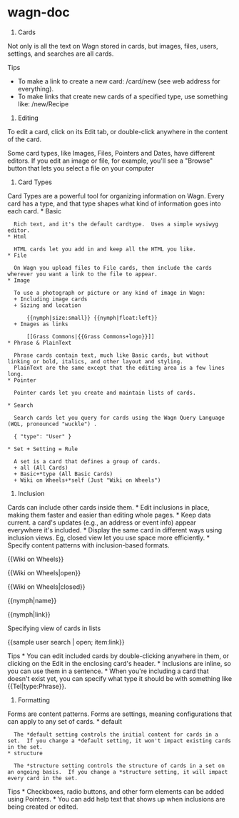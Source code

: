 wagn-doc
========

1. Cards

  Not only is all the text on Wagn stored in cards, but images, files, users, settings, and searches are all cards.

  Tips
  * To make a link to create a new card: /card/new (see web address for everything).
  * To make links that create new cards of a specified type, use something like: /new/Recipe

1. Editing

  To edit a card, click on its Edit tab, or double-click anywhere in the content of the card.

  Some card types, like Images, Files, Pointers and Dates, have different editors. If you edit an image or file, for example, you'll see a "Browse" button that lets you select a file on your computer

1. Card Types

  Card Types are a powerful tool for organizing information on Wagn. Every card has a type, and that type shapes what kind of information goes into each card. 
    * Basic
    
      Rich text, and it's the default cardtype.  Uses a simple wysiwyg editor.
    * Html
    
      HTML cards let you add in and keep all the HTML you like. 
    * File
    
      On Wagn you upload files to File cards, then include the cards wherever you want a link to the file to appear.
    * Image

      To use a photograph or picture or any kind of image in Wagn:
      + Including image cards
      + Sizing and location

          {{nymph|size:small}} {{nymph|float:left}}
      + Images as links

          [[Grass Commons|{{Grass Commons+logo}}]]
    * Phrase & PlainText

      Phrase cards contain text, much like Basic cards, but without linking or bold, italics, and other layout and styling.
      PlainText are the same except that the editing area is a few lines long.
    * Pointer

      Pointer cards let you create and maintain lists of cards.

    * Search

      Search cards let you query for cards using the Wagn Query Language (WQL, pronounced "wuckle") .

      { "type": "User" }

    * Set + Setting = Rule

      A set is a card that defines a group of cards.
      + all (All Cards)
      + Basic+*type (All Basic Cards)
      + Wiki on Wheels+*self (Just "Wiki on Wheels")


1. Inclusion
  
  Cards can include other cards inside them.
    * Edit inclusions in place, making them faster and easier than editing whole pages.
    * Keep data current. a card's updates (e.g., an address or event info) appear everywhere it's included.
    * Display the same card in different ways using inclusion views.  Eg, closed view let you use space more efficiently.
    * Specify content patterns with inclusion-based formats.

  {{Wiki on Wheels}}

  {{Wiki on Wheels|open}}

  {{Wiki on Wheels|closed}} 

  {{nymph|name}}

  {{nymph|link}}

  Specifying view of cards in lists

  {{sample user search | open; item:link}}

  Tips
    * You can edit included cards by double-clicking anywhere in them, or clicking on the Edit in the enclosing card's header.
    * Inclusions are inline, so you can use them in a sentence.
    * When you're including a card that doesn't exist yet, you can specify what type it should be with something like {{Tel|type:Phrase}}. 

1. Formatting
  
  Forms are content patterns.
  Forms are settings, meaning configurations that can apply to any set of cards.
    * default

      The *default setting controls the initial content for cards in a set.  If you change a *default setting, it won't impact existing cards in the set.
    * structure  

      The *structure setting controls the structure of cards in a set on an ongoing basis.  If you change a *structure setting, it will impact every card in the set.

  Tips
    * Checkboxes, radio buttons, and other form elements can be added using Pointers.
    * You can add help text that shows up when inclusions are being created or edited.




